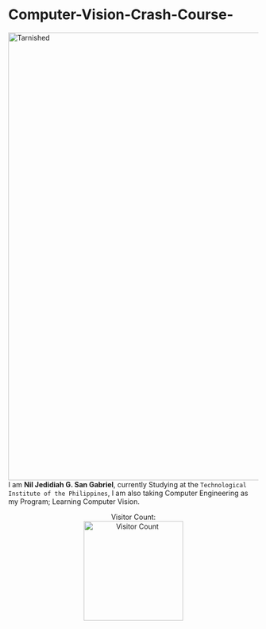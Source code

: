 # Computer-Vision-Crash-Course-
<img width="1600" height="900" src="https://art.pixilart.com/a676b07b4f05a68.gif" alt="Tarnished"><br>
I am **Nil Jedidiah G. San Gabriel**, currently Studying at the `Technological Institute of the Philippines`, I am also taking Computer Engineering as my Program; Learning Computer Vision.
<p align="center">
    Visitor Count:
    <br><img width="200" src="https://profile-counter.glitch.me/{HuuuWasabe}/count.svg" alt="Visitor Count">
</p>

